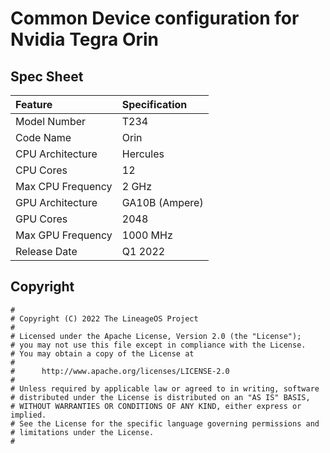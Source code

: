 # Common Device configuration for Nvidia Tegra Orin

## Spec Sheet
| Feature                 | Specification                     |
| :---------------------- | :-------------------------------- |
| Model Number            | T234                              |
| Code Name               | Orin                              |
| CPU Architecture        | Hercules                          |
| CPU Cores               | 12                                |
| Max CPU Frequency       | 2 GHz                             |
| GPU Architecture        | GA10B (Ampere)                    |
| GPU Cores               | 2048                              |
| Max GPU Frequency       | 1000 MHz                          |
| Release Date            | Q1 2022                           |

## Copyright

```
#
# Copyright (C) 2022 The LineageOS Project
#
# Licensed under the Apache License, Version 2.0 (the "License");
# you may not use this file except in compliance with the License.
# You may obtain a copy of the License at
#
#      http://www.apache.org/licenses/LICENSE-2.0
#
# Unless required by applicable law or agreed to in writing, software
# distributed under the License is distributed on an "AS IS" BASIS,
# WITHOUT WARRANTIES OR CONDITIONS OF ANY KIND, either express or implied.
# See the License for the specific language governing permissions and
# limitations under the License.
#
```
